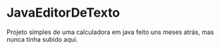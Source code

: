# JavaEditorDeTexto
Projeto simples de uma calculadora em java feito uns meses atrás, mas nunca tinha subido aqui.

